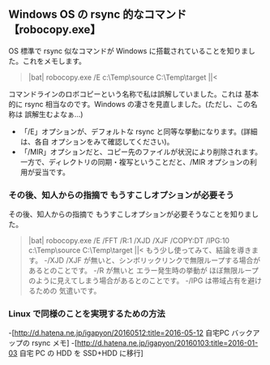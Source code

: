 ## Windows OS の rsync 的なコマンド【robocopy.exe】

OS 標準で rsync 似なコマンドが Windows に搭載されていることを知りました。これをメモします。

>|bat|
robocopy.exe /E c:\Temp\source C:\Temp\target
||<

コマンドラインのロボコピーという名称で私は誤解していました。これは 基本的に rsync 相当なのです。Windows の凄さを見直しました。(ただし、この名称は 誤解生むよなぁ...)
- 「/E」オプションが、デフォルトな rsync と同等な挙動になります。(詳細は、各自 オプションをみて確認してください)。
- 「/MIR」オプションだと、コピー先のファイルが状況により削除されます。一方で、ディレクトリの同期・複写ということだと、/MIR オプションの利用が妥当です。


### その後、知人からの指摘で もうすこしオプションが必要そう

その後、知人からの指摘で もうすこしオプションが必要そうなことを知りました。
>|bat|
robocopy.exe /E /FFT /R:1 /XJD /XJF /COPY:DT /IPG:10 c:\Temp\source C:\Temp\target
||<
もう少し使ってみて、結論を導きます。
-/XJD /XJF が無いと、シンボリックリンクで無限ループする場合があるとのことです。
-/R が無いと エラー発生時の挙動が ほぼ無限ループのように見えてしまう場合があるとのことです。
-/IPG は帯域占有を避けるための 気遣いです。


### Linux で同様のことを実現するための方法

-[http://d.hatena.ne.jp/igapyon/20160512:title=2016-05-12 自宅PC バックアップの rsync メモ]
-[http://d.hatena.ne.jp/igapyon/20160103:title=2016-01-03 自宅 PC の HDD を SSD+HDD に移行]

